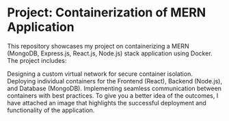 # Project: Containerization of MERN Application

This repository showcases my project on containerizing a MERN (MongoDB, Express.js, React.js, Node.js) stack application using Docker. The project includes:

Designing a custom virtual network for secure container isolation.
Deploying individual containers for the Frontend (React), Backend (Node.js), and Database (MongoDB).
Implementing seamless communication between containers with best practices.
To give you a better idea of the outcomes, I have attached an image that highlights the successful deployment and functionality of the application.
